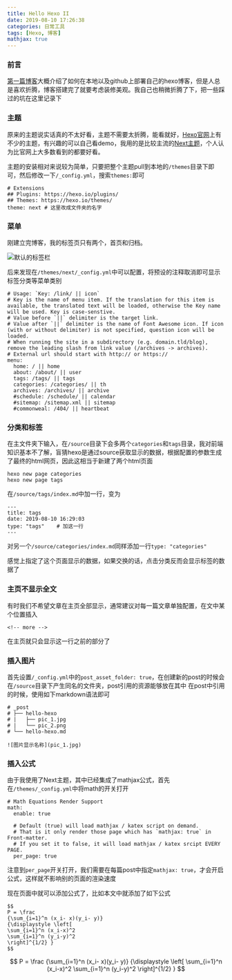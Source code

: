 ```yaml
---
title: Hello Hexo II
date: 2019-08-10 17:26:38
categories: 日常工具
tags: [Hexo, 博客]
mathjax: true
---
```


### 前言
[第一篇博客](https://huangsunyang.github.io/2019/08/09/hello-world/)大概介绍了如何在本地以及github上部署自己的hexo博客，但是人总是喜欢折腾，博客搭建完了就要考虑装修美观。我自己也稍微折腾了下，把一些踩过的坑在这里记录下

### 主题
原来的主题说实话真的不太好看，主题不需要太折腾，能看就好，[Hexo官网](https://hexo.io/themes/)上有不少的主题，有兴趣的可以自己看demo，我用的是比较主流的[Next主题](https://github.com/theme-next/hexo-theme-next)，个人认为比官网上大多数看到的都要好看。

主题的安装相对来说较为简单，只要把整个主题pull到本地的`/themes`目录下即可，然后修改一下`/_config.yml`，搜索`themes:`即可
```
# Extensions
## Plugins: https://hexo.io/plugins/
## Themes: https://hexo.io/themes/
theme: next # 这里改成文件夹的名字
```

<!-- more -->

### 菜单
刚建立完博客，我的标签页只有两个，首页和归档。

![默认的标签栏](origin_menu.png)

后来发现在`/themes/next/_config.yml`中可以配置，将预设的注释取消即可显示标签分类等菜单类别

```
# Usage: `Key: /link/ || icon`
# Key is the name of menu item. If the translation for this item is available, the translated text will be loaded, otherwise the Key name will be used. Key is case-senstive.
# Value before `||` delimiter is the target link.
# Value after `||` delimiter is the name of Font Awesome icon. If icon (with or without delimiter) is not specified, question icon will be loaded.
# When running the site in a subdirectory (e.g. domain.tld/blog), remove the leading slash from link value (/archives -> archives).
# External url should start with http:// or https://
menu:
  home: / || home
  about: /about/ || user
  tags: /tags/ || tags
  categories: /categories/ || th
  archives: /archives/ || archive
  #schedule: /schedule/ || calendar
  #sitemap: /sitemap.xml || sitemap
  #commonweal: /404/ || heartbeat
```

### 分类和标签
在主文件夹下输入，在`/source`目录下会多两个`categories`和`tags`目录，我对前端知识基本不了解，盲猜hexo是通过source获取显示的数据，根据配置的参数生成了最终的html网页，因此这相当于新建了两个html页面
```
hexo new page categories
hexo new page tags
```

在`/source/tags/index.md`中加一行，变为
```
---
title: tags
date: 2019-08-10 16:29:03
type: "tags"	# 加这一行
---
```

对另一个`/source/categories/index.md`同样添加一行`type: "categories"`

感觉上指定了这个页面显示的数据，如果交换的话，点击分类反而会显示标签的数据了


### 主页不显示全文

有时我们不希望文章在主页全部显示，通常建议对每一篇文章单独配置，在文中某个位置插入
```
<!-- more -->
```
在主页就只会显示这一行之前的部分了


### 插入图片
首先设置`/_config.yml`中的`post_asset_folder: true`，在创建新的post的时候会在`/source`目录下产生同名的文件夹，post引用的资源能够放在其中
在post中引用的时候，使用如下markdown语法即可
```
# _post
# ├── hello-hexo
# |   ├── pic_1.jpg
# |   └── pic_2.png
# └── hello-hexo.md

![图片显示名称](pic_1.jpg)
```

### 插入公式
由于我使用了Next主题，其中已经集成了mathjax公式，首先在`/themes/_config.yml`中将math的开关打开

```
# Math Equations Render Support
math:
  enable: true

  # Default (true) will load mathjax / katex script on demand.
  # That is it only render those page which has `mathjax: true` in Front-matter.
  # If you set it to false, it will load mathjax / katex srcipt EVERY PAGE.
  per_page: true
```

注意到`per_page`开关打开，我们需要在每篇post中指定`mathjax: true`，才会开启公式，这样就不影响别的页面的渲染速度

现在页面中就可以添加公式了，比如本文中就添加了如下公式
```
$$
P = \frac
{\sum_{i=1}^n (x_i- x)(y_i- y)}
{\displaystyle \left[
\sum_{i=1}^n (x_i-x)^2
\sum_{i=1}^n (y_i-y)^2
\right]^{1/2} }
$$
```

$$
P = \frac
{\sum_{i=1}^n (x_i- x)(y_i- y)}
{\displaystyle \left[
\sum_{i=1}^n (x_i-x)^2
\sum_{i=1}^n (y_i-y)^2
\right]^{1/2} }
$$
